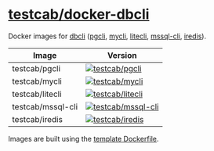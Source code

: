 # [testcab/docker-dbcli](https://github.com/testcab/docker-dbcli)

Docker images for [dbcli](https://www.dbcli.com/) ([pgcli](https://www.pgcli.com/), [mycli](https://www.mycli.net/), [litecli](https://litecli.com/), [mssql-cli](https://github.com/dbcli/mssql-cli), [iredis](https://github.com/laixintao/iredis)).

Image | Version
----- | -------
testcab/pgcli | [![testcab/pgcli](https://img.shields.io/docker/v/testcab/pgcli)](https://hub.docker.com/r/testcab/pgcli)
testcab/mycli | [![testcab/mycli](https://img.shields.io/docker/v/testcab/mycli)](https://hub.docker.com/r/testcab/mycli)
testcab/litecli | [![testcab/litecli](https://img.shields.io/docker/v/testcab/litecli)](https://hub.docker.com/r/testcab/litecli)
testcab/mssql-cli | [![testcab/mssql-cli](https://img.shields.io/docker/v/testcab/mssql-cli)](https://hub.docker.com/r/testcab/mssql-cli)
testcab/iredis | [![testcab/iredis](https://img.shields.io/docker/v/testcab/iredis)](https://hub.docker.com/r/testcab/iredis)

Images are built using the [template Dockerfile](https://github.com/testcab/docker-dbcli/blob/master/Dockerfile.template).
